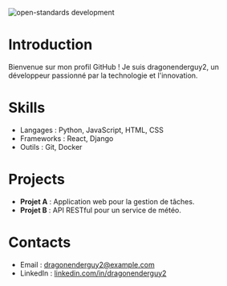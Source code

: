 ![open-standards development](https://media4.giphy.com/media/v1.Y2lkPTdiYzJhNDkwcXpxc2J5OWU4NHJuYTJ3NmVoemU4a2Ywc3l6ajEwd3k0bmVpbzJ1NSZlcD12MV9naWZzX3NlYXJjaCZjdD1n/dWOX2c1nfEPS5Lf3WZ/giphy.gif)

# Introduction
Bienvenue sur mon profil GitHub ! Je suis dragonenderguy2, un développeur passionné par la technologie et l'innovation.

# Skills
- Langages : Python, JavaScript, HTML, CSS
- Frameworks : React, Django
- Outils : Git, Docker

# Projects
- **Projet A** : Application web pour la gestion de tâches.
- **Projet B** : API RESTful pour un service de météo.

# Contacts
- Email : dragonenderguy2@example.com
- LinkedIn : [linkedin.com/in/dragonenderguy2](https://linkedin.com/in/dragonenderguy2)